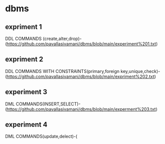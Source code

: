 # dbms
## expriment 1
DDL COMMANDS (create,alter,drop)-(https://github.com/pavallasivamani/dbms/blob/main/experiment%201.txt)
## expriment 2
DDL COMMANDS WITH CONSTRAINTS(primary,foreign key,unique,check)-(https://github.com/pavallasivamani/dbms/blob/main/expriment%202.txt)
## experiment 3
DML COMMANDS(INSERT,SELECT)-(https://github.com/pavallasivamani/dbms/blob/main/experment%203.txt)
## experiment 4
DML COMMANDS(update,delect)-(
